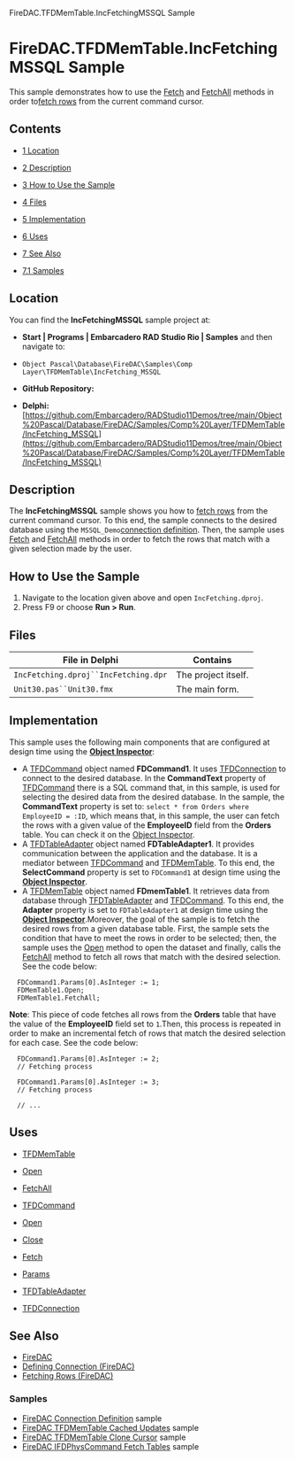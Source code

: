 FireDAC.TFDMemTable.IncFetchingMSSQL Sample[]()
# FireDAC.TFDMemTable.IncFetchingMSSQL Sample 


This sample demonstrates how to use the [Fetch](http://docwiki.embarcadero.com/Libraries/en/FireDAC.Comp.Client.TFDCustomCommand.Fetch) and [FetchAll](http://docwiki.embarcadero.com/Libraries/en/FireDAC.Comp.DataSet.TFDDataSet.FetchAll) methods in order to[fetch rows](http://docwiki.embarcadero.com/RADStudio/en/Fetching_Rows_(FireDAC)) from the current command cursor.
## Contents



* [1 Location](#Location)
* [2 Description](#Description)
* [3 How to Use the Sample](#How_to_Use_the_Sample)
* [4 Files](#Files)
* [5 Implementation](#Implementation)
* [6 Uses](#Uses)
* [7 See Also](#See_Also)

* [7.1 Samples](#Samples)


## Location 

You can find the **IncFetchingMSSQL** sample project at:
* **Start | Programs | Embarcadero RAD Studio Rio | Samples** and then navigate to:

* `Object Pascal\Database\FireDAC\Samples\Comp Layer\TFDMemTable\IncFetching_MSSQL`

* **GitHub Repository:**

* **Delphi:**[https://github.com/Embarcadero/RADStudio11Demos/tree/main/Object%20Pascal/Database/FireDAC/Samples/Comp%20Layer/TFDMemTable/IncFetching_MSSQL](https://github.com/Embarcadero/RADStudio11Demos/tree/main/Object%20Pascal/Database/FireDAC/Samples/Comp%20Layer/TFDMemTable/IncFetching_MSSQL)

## Description 

The **IncFetchingMSSQL** sample shows you how to [fetch rows](http://docwiki.embarcadero.com/RADStudio/en/Fetching_Rows_(FireDAC)) from the current command cursor. To this end, the sample connects to the desired database using the `MSSQL_Demo`[connection definition](http://docwiki.embarcadero.com/RADStudio/en/Defining_Connection_(FireDAC)). Then, the sample uses [Fetch](http://docwiki.embarcadero.com/Libraries/en/FireDAC.Comp.Client.TFDCustomCommand.Fetch) and [FetchAll](http://docwiki.embarcadero.com/Libraries/en/FireDAC.Comp.DataSet.TFDDataSet.FetchAll) methods in order to fetch the rows that match with a given selection made by the user.
## How to Use the Sample 


1.  Navigate to the location given above and open `IncFetching.dproj`.
2.  Press F9 or choose **Run > Run**.

## Files 



| File in Delphi                       | Contains            |
| ------------------------------------ | ------------------- |
| `IncFetching.dproj``IncFetching.dpr` | The project itself. |
| `Unit30.pas``Unit30.fmx`             | The main form.      |


## Implementation 

This sample uses the following main components that are configured at design time using the **[Object Inspector](http://docwiki.embarcadero.com/RADStudio/en/Object_Inspector)**:
*  A [TFDCommand](http://docwiki.embarcadero.com/Libraries/en/FireDAC.Comp.Client.TFDCommand) object named **FDCommand1**.
 It uses [TFDConnection](http://docwiki.embarcadero.com/Libraries/en/FireDAC.Comp.Client.TFDConnection) to connect to the desired database. In the **CommandText** property of [TFDCommand](http://docwiki.embarcadero.com/Libraries/en/FireDAC.Comp.Client.TFDCommand) there is a SQL command that, in this sample, is used for selecting the desired data from the desired database. In the sample, the **CommandText** property is set to: `select * from Orders where EmployeeID = :ID`, which means that, in this sample, the user can fetch the rows with a given value of the **EmployeeID** field from the **Orders** table. You can check it on the [Object Inspector](http://docwiki.embarcadero.com/RADStudio/en/Object_Inspector).
*  A [TFDTableAdapter](http://docwiki.embarcadero.com/Libraries/en/FireDAC.Comp.Client.TFDTableAdapter) object named **FDTableAdapter1**.
 It provides communication between the application and the database. It is a mediator between [TFDCommand](http://docwiki.embarcadero.com/Libraries/en/FireDAC.Comp.Client.TFDCommand) and [TFDMemTable](http://docwiki.embarcadero.com/Libraries/en/FireDAC.Comp.Client.TFDMemTable). To this end, the **SelectCommand** property is set to `FDCommand1` at design time using the **[Object Inspector](http://docwiki.embarcadero.com/RADStudio/en/Object_Inspector)**.
*  A [TFDMemTable](http://docwiki.embarcadero.com/Libraries/en/FireDAC.Comp.Client.TFDMemTable) object named **FDmemTable1**.
 It retrieves data from database through [TFDTableAdapter](http://docwiki.embarcadero.com/Libraries/en/FireDAC.Comp.Client.TFDTableAdapter) and [TFDCommand](http://docwiki.embarcadero.com/Libraries/en/FireDAC.Comp.Client.TFDCommand). To this end, the **Adapter** property is set to `FDTableAdapter1` at design time using the **[Object Inspector](http://docwiki.embarcadero.com/RADStudio/en/Object_Inspector)**.Moreover, the goal of the sample is to fetch the desired rows from a given database table. First, the sample sets the condition that have to meet the rows in order to be selected; then, the sample uses the [Open](http://docwiki.embarcadero.com/Libraries/en/Data.DB.TDataSet.Open) method to open the dataset and finally, calls the [FetchAll](http://docwiki.embarcadero.com/Libraries/en/FireDAC.Comp.DataSet.TFDDataSet.FetchAll) method to fetch all rows that match with the desired selection. See the code below:
```
  FDCommand1.Params[0].AsInteger := 1;
  FDMemTable1.Open;
  FDMemTable1.FetchAll;

```


**Note**: This piece of code fetches all rows from the **Orders** table that have the value of the **EmployeeID** field set to `1`.Then, this process is repeated in order to make an incremental fetch of rows that match the desired selection for each case. See the code below:
```
  FDCommand1.Params[0].AsInteger := 2;
  // Fetching process

  FDCommand1.Params[0].AsInteger := 3;
  // Fetching process

  // ...

```



## Uses 


* [TFDMemTable](http://docwiki.embarcadero.com/Libraries/en/FireDAC.Comp.Client.TFDMemTable)

* [Open](http://docwiki.embarcadero.com/Libraries/en/Data.DB.TDataSet.Open)
* [FetchAll](http://docwiki.embarcadero.com/Libraries/en/FireDAC.Comp.DataSet.TFDDataSet.FetchAll)

* [TFDCommand](http://docwiki.embarcadero.com/Libraries/en/FireDAC.Comp.Client.TFDCommand)

* [Open](http://docwiki.embarcadero.com/Libraries/en/FireDAC.Comp.Client.TFDCustomCommand.Open)
* [Close](http://docwiki.embarcadero.com/Libraries/en/FireDAC.Comp.Client.TFDCustomCommand.Close)
* [Fetch](http://docwiki.embarcadero.com/Libraries/en/FireDAC.Comp.Client.TFDCustomCommand.Fetch)
* [Params](http://docwiki.embarcadero.com/Libraries/en/FireDAC.Comp.Client.TFDCustomCommand.Params)

* [TFDTableAdapter](http://docwiki.embarcadero.com/Libraries/en/FireDAC.Comp.Client.TFDTableAdapter)
* [TFDConnection](http://docwiki.embarcadero.com/Libraries/en/FireDAC.Comp.Client.TFDConnection)

## See Also 


* [FireDAC](http://docwiki.embarcadero.com/RADStudio/en/FireDAC)
* [Defining Connection (FireDAC)](http://docwiki.embarcadero.com/RADStudio/en/Defining_Connection_(FireDAC))
* [Fetching Rows (FireDAC)](http://docwiki.embarcadero.com/RADStudio/en/Fetching_Rows_(FireDAC))

### Samples 


* [FireDAC Connection Definition](http://docwiki.embarcadero.com/CodeExamples/en/FireDAC.ConnectionDefs_Sample) sample
* [FireDAC TFDMemTable Cached Updates](http://docwiki.embarcadero.com/CodeExamples/en/FireDAC.TFDMemTable.CachedUpdates_Sample) sample
* [FireDAC TFDMemTable Clone Cursor](http://docwiki.embarcadero.com/CodeExamples/en/FireDAC.TFDMemTable.CloneCursor_Sample) sample
* [FireDAC IFDPhysCommand Fetch Tables](http://docwiki.embarcadero.com/CodeExamples/en/FireDAC.IFDPhysCommand.FetchTables_Sample) sample





